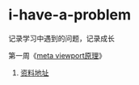 # i-have-a-problem
记录学习中遇到的问题，记录成长

第一周《[meta viewport原理](https://github.com/mynane/i-have-a-problem/blob/master/01.meta%20viewport%E5%8E%9F%E7%90%86.md)》
1. [资料地址](https://github.com/mynane/i-have-a-problem/issues/1)
